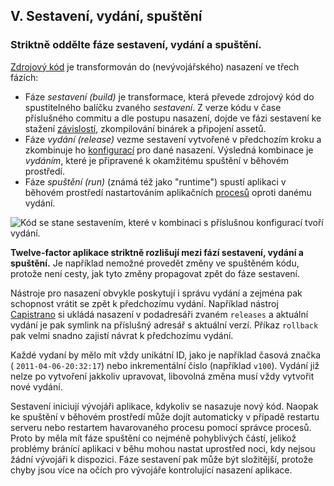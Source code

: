 ## V. Sestavení, vydání, spuštění
### Striktně oddělte fáze sestavení, vydání a spuštění.

[Zdrojový kód](./codebase) je transformován do (nevývojářského) nasazení ve třech fázích:

* Fáze *sestavení (build)* je transformace, která převede zdrojový kód do spustitelného balíčku zvaného *sestavení*. Z verze kódu v čase příslušného commitu a dle postupu nasazení, dojde ve fázi sestavení ke stažení [závislostí](./dependencies), zkompilování binárek a připojení assetů.
* Fáze *vydání (release)* vezme sestavení vytvořené v předchozím kroku a zkombinuje ho  [konfigurací](./config) pro dané nasazení. Výsledná kombinace je *vydáním*, které je připravené k okamžitému spuštění v běhovém prostředí.
* Fáze *spuštění (run)* (známá též jako "runtime") spustí aplikaci v běhovém prostředí nastartováním aplikačních [procesů](./processes) oproti danému vydání.

![Kód se stane sestavením, které v kombinaci s příslušnou konfigurací tvoří vydání.](/images/release.png)

**Twelve-factor aplikace striktně rozlišují mezi fází sestavení, vydání a spuštění.** Je například nemožné provedět změny ve spuštěném kódu, protože není cesty, jak tyto změny propagovat zpět do fáze sestavení.

Nástroje pro nasazení obvykle poskytují i správu vydání a zejména pak schopnost vrátit se zpět k předchozímu vydání. Například nástroj [Capistrano](https://github.com/capistrano/capistrano/wiki) si ukládá nasazení v podadresáři zvaném `releases` a aktuální vydání je pak symlink na příslušný adresář s aktuální verzí. Příkaz `rollback` pak velmi snadno zajistí návrat k předchozímu vydání.

Každé vydaní by mělo mít vždy unikátní ID, jako je například časová značka ( `2011-04-06-20:32:17`) nebo inkrementální číslo (například `v100`). Vydání již nelze po vytvoření jakkoliv upravovat, libovolná změna musí vždy vytvořit nové vydání.

Sestavení iniciují vývojáři aplikace, kdykoliv se nasazuje nový kód. Naopak ke spuštění v běhovém prostředí může dojít automaticky v případě restartu serveru nebo restartem havarovaného procesu pomocí správce procesů. Proto by měla mít fáze spuštění co nejméně pohyblivých částí, jelikož problémy bránící aplikaci v běhu mohou nastat uprostřed noci, kdy nejsou žádní vývojáři k dispozici. Fáze sestavení pak může být složitější, protože chyby jsou více na očích pro vývojáře kontrolující nasazení aplikace.

